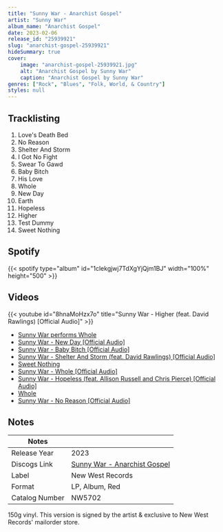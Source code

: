 ```yaml
---
title: "Sunny War - Anarchist Gospel"
artist: "Sunny War"
album_name: "Anarchist Gospel"
date: 2023-02-06
release_id: "25939921"
slug: "anarchist-gospel-25939921"
hideSummary: true
cover:
    image: "anarchist-gospel-25939921.jpg"
    alt: "Anarchist Gospel by Sunny War"
    caption: "Anarchist Gospel by Sunny War"
genres: ["Rock", "Blues", "Folk, World, & Country"]
styles: null
---
```

## Tracklisting
1. Love's Death Bed
2. No Reason
3. Shelter And Storm
4. I Got No Fight
5. Swear To Gawd
6. Baby Bitch
7. His Love
8. Whole
9. New Day
10. Earth
11. Hopeless
12. Higher
13. Test Dummy
14. Sweet Nothing
## Spotify
{{< spotify type="album" id="1clekgjwj7TdXgYjQjm1BJ" width="100%" height="500" >}}

## Videos
{{< youtube id="8hnaMoHzx7o" title="Sunny War - Higher (feat. David Rawlings) [Official Audio]" >}}
- [Sunny War performs Whole](https://www.youtube.com/watch?v=VflAVCg385Q)
- [Sunny War - New Day [Official Audio]](https://www.youtube.com/watch?v=XOxIAk-DQSs)
- [Sunny War - Baby Bitch  [Official Audio]](https://www.youtube.com/watch?v=Qim2TSC3x40)
- [Sunny War - Shelter And Storm (feat. David Rawlings) [Official Audio]](https://www.youtube.com/watch?v=w0xt2H9COvo)
- [Sweet Nothing](https://www.youtube.com/watch?v=p6F-CmRerF4)
- [Sunny War - Whole [Official Audio]](https://www.youtube.com/watch?v=O7GlPPDZp_A)
- [Sunny War - Hopeless (feat. Allison Russell and Chris Pierce) [Official Audio]](https://www.youtube.com/watch?v=psTUUQe9cz0)
- [Whole](https://www.youtube.com/watch?v=O1TQYzmzRTQ)
- [Sunny War - No Reason [Official Audio]](https://www.youtube.com/watch?v=jsNlM1wKynQ)

## Notes
| Notes          |             |
| ---------------| ----------- |
| Release Year   | 2023 |
| Discogs Link   | [Sunny War - Anarchist Gospel](https://www.discogs.com/release/25939921-Sunny-War-Anarchist-Gospel) |
| Label          | New West Records |
| Format         | LP, Album, Red |
| Catalog Number | NW5702 |

150g vinyl. This version is signed by the artist & exclusive to New West Records' mailorder store.
